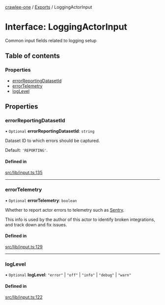 [crawlee-one](../README.md) / [Exports](../modules.md) / LoggingActorInput

# Interface: LoggingActorInput

Common input fields related to logging setup

## Table of contents

### Properties

- [errorReportingDatasetId](LoggingActorInput.md#errorreportingdatasetid)
- [errorTelemetry](LoggingActorInput.md#errortelemetry)
- [logLevel](LoggingActorInput.md#loglevel)

## Properties

### errorReportingDatasetId

• `Optional` **errorReportingDatasetId**: `string`

Dataset ID to which errors should be captured.

Default: `'REPORTING'`.

#### Defined in

[src/lib/input.ts:135](https://github.com/JuroOravec/crawlee-one/blob/a1c29c5/src/lib/input.ts#L135)

___

### errorTelemetry

• `Optional` **errorTelemetry**: `boolean`

Whether to report actor errors to telemetry such as <a href="https://sentry.io/">Sentry</a>.

This info is used by the author of this actor to identify broken integrations,
and track down and fix issues.

#### Defined in

[src/lib/input.ts:129](https://github.com/JuroOravec/crawlee-one/blob/a1c29c5/src/lib/input.ts#L129)

___

### logLevel

• `Optional` **logLevel**: ``"error"`` \| ``"off"`` \| ``"info"`` \| ``"debug"`` \| ``"warn"``

#### Defined in

[src/lib/input.ts:122](https://github.com/JuroOravec/crawlee-one/blob/a1c29c5/src/lib/input.ts#L122)
